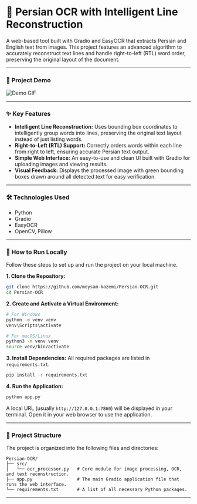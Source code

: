 # 🤖 Persian OCR with Intelligent Line Reconstruction

A web-based tool built with Gradio and EasyOCR that extracts Persian and English text from images. This project features an advanced algorithm to accurately reconstruct text lines and handle right-to-left (RTL) word order, preserving the original layout of the document.

---

### 🎥 Project Demo

![Demo GIF](https://github.com/meysam-kazemi/Persian-OCR/blob/main/demo.gif?raw=true)

---

### ✨ Key Features

-   **Intelligent Line Reconstruction:** Uses bounding box coordinates to intelligently group words into lines, preserving the original text layout instead of just listing words.
-   **Right-to-Left (RTL) Support:** Correctly orders words within each line from right to left, ensuring accurate Persian text output.
-   **Simple Web Interface:** An easy-to-use and clean UI built with Gradio for uploading images and viewing results.
-   **Visual Feedback:** Displays the processed image with green bounding boxes drawn around all detected text for easy verification.

---

### 🛠️ Technologies Used

-   Python
-   Gradio
-   EasyOCR
-   OpenCV, Pillow

---

### 🚀 How to Run Locally

Follow these steps to set up and run the project on your local machine.

**1. Clone the Repository:**
```bash
git clone https://github.com/meysam-kazemi/Persian-OCR.git
cd Persian-OCR
````

**2. Create and Activate a Virtual Environment:**

```bash
# For Windows
python -m venv venv
venv\Scripts\activate

# For macOS/Linux
python3 -m venv venv
source venv/bin/activate
```

**3. Install Dependencies:**
All required packages are listed in `requirements.txt`.

```bash
pip install -r requirements.txt
```

**4. Run the Application:**

```bash
python app.py
```

A local URL (usually `http://127.0.0.1:7860`) will be displayed in your terminal. Open it in your web browser to use the application.

-----

### 📂 Project Structure

The project is organized into the following files and directories:

```
Persian-OCR/
├── src/
│   └── ocr_processor.py   # Core module for image processing, OCR, and text reconstruction.
├── app.py                 # The main Gradio application file that runs the web interface.
└── requirements.txt       # A list of all necessary Python packages.
```

-----
